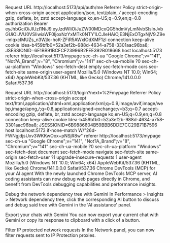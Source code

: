 Request URL
http://localhost:5173/api/auth/me
Referrer Policy
strict-origin-when-cross-origin
accept
application/json, text/plain, */*
accept-encoding
gzip, deflate, br, zstd
accept-language
ko,en-US;q=0.9,en;q=0.8
authorization
Bearer eyJhbGciOiJIUzI1NiJ9.eyJzdWIiOiJuZW00MDcxQG5hdmVyLmNvbSIsInJvbGUiOiJVU0VSIiwiaWF0IjoxNzYxMTk0NTY1LCJleHAiOjE3NjExOTgxNjV9.Z9e-mIqxcIMUZs_n3WjIo-hoK-ZFiR5AWxIOdXMF1zI
connection
keep-alive
cookie
Idea-b459bfb0=52a3ef2b-988d-4634-a758-3301aac96ba8; JSESSIONID=6E1BB91BCFCF23996B2FEE392B018668
host
localhost:5173
referer
http://localhost:5173/mypage
sec-ch-ua
"Google Chrome";v="141", "Not?A_Brand";v="8", "Chromium";v="141"
sec-ch-ua-mobile
?0
sec-ch-ua-platform
"Windows"
sec-fetch-dest
empty
sec-fetch-mode
cors
sec-fetch-site
same-origin
user-agent
Mozilla/5.0 (Windows NT 10.0; Win64; x64) AppleWebKit/537.36 (KHTML, like Gecko) Chrome/141.0.0.0 Safari/537.36


Request URL
http://localhost:5173/login?next=%2Fmypage
Referrer Policy
strict-origin-when-cross-origin
accept
text/html,application/xhtml+xml,application/xml;q=0.9,image/avif,image/webp,image/apng,*/*;q=0.8,application/signed-exchange;v=b3;q=0.7
accept-encoding
gzip, deflate, br, zstd
accept-language
ko,en-US;q=0.9,en;q=0.8
connection
keep-alive
cookie
Idea-b459bfb0=52a3ef2b-988d-4634-a758-3301aac96ba8; JSESSIONID=6B9886604B59BBB6DDE7CC29B71B7596
host
localhost:5173
if-none-match
W/"26d-FWNgjdjsUxv3WKKwOox+pNSjR8w"
referer
http://localhost:5173/mypage
sec-ch-ua
"Google Chrome";v="141", "Not?A_Brand";v="8", "Chromium";v="141"
sec-ch-ua-mobile
?0
sec-ch-ua-platform
"Windows"
sec-fetch-dest
document
sec-fetch-mode
navigate
sec-fetch-site
same-origin
sec-fetch-user
?1
upgrade-insecure-requests
1
user-agent
Mozilla/5.0 (Windows NT 10.0; Win64; x64) AppleWebKit/537.36 (KHTML, like Gecko) Chrome/141.0.0.0 Safari/537.36
Chrome DevTools (MCP) for your AI agent
With the newly launched Chrome DevTools MCP server, AI coding assistants can now debug web pages directly in Chrome, and benefit from DevTools debugging capabilities and performance insights.

Debug the network dependency tree with Gemini
In Performance > Insights > Network dependency tree, click the corresponding AI button to discuss and debug said tree with Gemini in the 'AI assistance' panel.

Export your chats with Gemini
You can now export your current chat with Gemini or copy its response to clipboard with a click of a button.

Filter IP protected network requests
In the Network panel, you can now filter requests sent to IP Protection proxies.